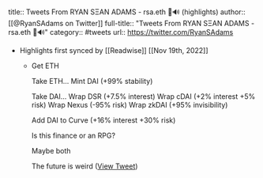 title:: Tweets From RYAN SΞAN ADAMS - rsa.eth 🦇🔊 (highlights)
author:: [[@RyanSAdams on Twitter]]
full-title:: "Tweets From RYAN SΞAN ADAMS - rsa.eth 🦇🔊"
category:: #tweets
url:: https://twitter.com/RyanSAdams

- Highlights first synced by [[Readwise]] [[Nov 19th, 2022]]
	- Get ETH
	  
	  Take ETH...
	  Mint DAI (+99% stability)
	  
	  Take DAI...
	  Wrap DSR (+7.5% interest)
	  Wrap cDAI (+2% interest +5% risk)
	  Wrap Nexus (-95% risk)
	  Wrap zkDAI (+95% invisibility)
	  
	  Add DAI to Curve 
	  (+16% interest +30% risk)
	  
	  Is this finance or an RPG?
	  
	  Maybe both
	  
	  The future is weird ([View Tweet](https://twitter.com/RyanSAdams/status/1227767714707640320))
